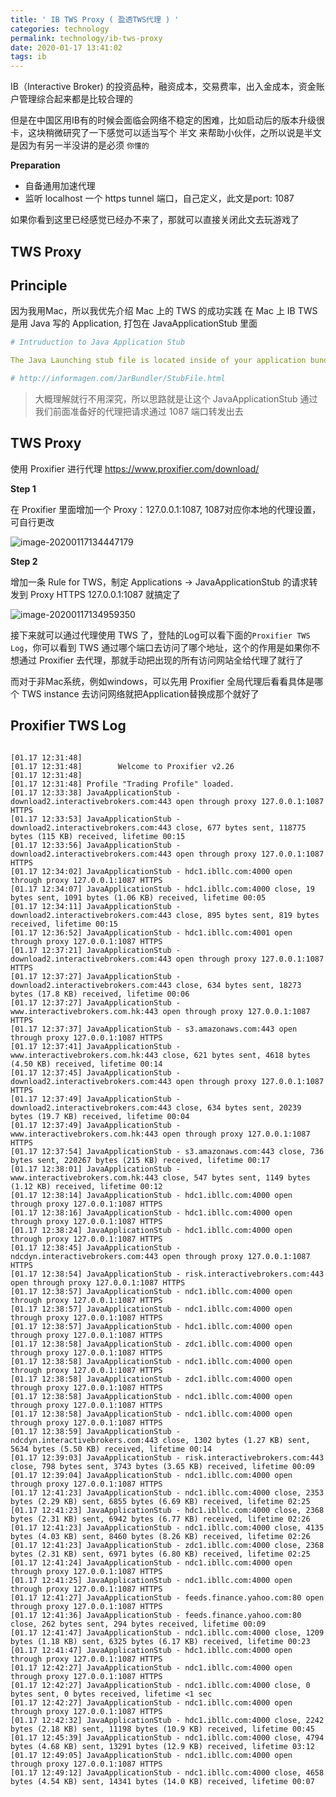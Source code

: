 ```yaml
---
title: ' IB TWS Proxy ( 盈透TWS代理 ) '
categories: technology
permalink: technology/ib-tws-proxy
date: 2020-01-17 13:41:02
tags: ib
---
```


IB（Interactive Broker) 的投资品种，融资成本，交易费率，出入金成本，资金账户管理综合起来都是比较合理的

但是在中国区用IB有的时候会面临会网络不稳定的困难，比如启动后的版本升级很卡，这块稍微研究了一下感觉可以适当写个 半文 来帮助小伙伴，之所以说是半文是因为有另一半没讲的是必须 `你懂的`

**Preparation**

* 自备通用加速代理
* 监听 localhost 一个 https tunnel 端口，自己定义，此文是port: 1087

如果你看到这里已经感觉已经办不来了，那就可以直接关闭此文去玩游戏了  




## TWS Proxy

## Principle
因为我用Mac，所以我优先介绍 Mac 上的 TWS 的成功实践
在 Mac 上 IB TWS 是用 Java 写的 Application,  打包在 JavaApplicationStub 里面

```yaml
# Intruduction to Java Application Stub

The Java Launching stub file is located inside of your application bundle in the subdirectory "Contents/MacOS/". The default name for this file is "JavaApplicationStub". It is used by the Mac OS X system read the applications plist and then launch the Java VM with the appropriate properties such as the classpath and main class name.

# http://informagen.com/JarBundler/StubFile.html
```

> 大概理解就行不用深究，所以思路就是让这个 JavaApplicationStub 通过我们前面准备好的代理把请求通过 1087 端口转发出去



## TWS Proxy
使用 Proxifier 进行代理
https://www.proxifier.com/download/

**Step 1**

在 Proxifier 里面增加一个 Proxy：127.0.0.1:1087, 1087对应你本地的代理设置，可自行更改

![image-20200117134447179](ib-tws-proxy/image-20200117134447179.png)

**Step 2**

增加一条 Rule for TWS，制定 Applications -> JavaApplicationStub 的请求转发到 Proxy HTTPS 127.0.0.1:1087 就搞定了

![image-20200117134959350](ib-tws-proxy/image-20200117134959350.png)

接下来就可以通过代理使用 TWS 了，登陆的Log可以看下面的`Proxifier TWS Log`，你可以看到 TWS 通过哪个端口去访问了哪个地址，这个的作用是如果你不想通过 Proxifier 去代理，那就手动把出现的所有访问网站全给代理了就行了

而对于非Mac系统，例如windows，可以先用 Proxifier 全局代理后看看具体是哪个 TWS instance 去访问网络就把Application替换成那个就好了




## Proxifier TWS Log
```

[01.17 12:31:48] 
[01.17 12:31:48] 		Welcome to Proxifier v2.26 
[01.17 12:31:48] 
[01.17 12:31:48] Profile "Trading Profile" loaded.
[01.17 12:33:38] JavaApplicationStub - download2.interactivebrokers.com:443 open through proxy 127.0.0.1:1087 HTTPS
[01.17 12:33:53] JavaApplicationStub - download2.interactivebrokers.com:443 close, 677 bytes sent, 118775 bytes (115 KB) received, lifetime 00:15
[01.17 12:33:56] JavaApplicationStub - download2.interactivebrokers.com:443 open through proxy 127.0.0.1:1087 HTTPS
[01.17 12:34:02] JavaApplicationStub - hdc1.ibllc.com:4000 open through proxy 127.0.0.1:1087 HTTPS
[01.17 12:34:07] JavaApplicationStub - hdc1.ibllc.com:4000 close, 19 bytes sent, 1091 bytes (1.06 KB) received, lifetime 00:05
[01.17 12:34:11] JavaApplicationStub - download2.interactivebrokers.com:443 close, 895 bytes sent, 819 bytes received, lifetime 00:15
[01.17 12:36:52] JavaApplicationStub - hdc1.ibllc.com:4001 open through proxy 127.0.0.1:1087 HTTPS
[01.17 12:37:21] JavaApplicationStub - download2.interactivebrokers.com:443 open through proxy 127.0.0.1:1087 HTTPS
[01.17 12:37:27] JavaApplicationStub - download2.interactivebrokers.com:443 close, 634 bytes sent, 18273 bytes (17.8 KB) received, lifetime 00:06
[01.17 12:37:27] JavaApplicationStub - www.interactivebrokers.com.hk:443 open through proxy 127.0.0.1:1087 HTTPS
[01.17 12:37:37] JavaApplicationStub - s3.amazonaws.com:443 open through proxy 127.0.0.1:1087 HTTPS
[01.17 12:37:41] JavaApplicationStub - www.interactivebrokers.com.hk:443 close, 621 bytes sent, 4618 bytes (4.50 KB) received, lifetime 00:14
[01.17 12:37:45] JavaApplicationStub - download2.interactivebrokers.com:443 open through proxy 127.0.0.1:1087 HTTPS
[01.17 12:37:49] JavaApplicationStub - download2.interactivebrokers.com:443 close, 634 bytes sent, 20239 bytes (19.7 KB) received, lifetime 00:04
[01.17 12:37:49] JavaApplicationStub - www.interactivebrokers.com.hk:443 open through proxy 127.0.0.1:1087 HTTPS
[01.17 12:37:54] JavaApplicationStub - s3.amazonaws.com:443 close, 736 bytes sent, 220267 bytes (215 KB) received, lifetime 00:17
[01.17 12:38:01] JavaApplicationStub - www.interactivebrokers.com.hk:443 close, 547 bytes sent, 1149 bytes (1.12 KB) received, lifetime 00:12
[01.17 12:38:14] JavaApplicationStub - hdc1.ibllc.com:4000 open through proxy 127.0.0.1:1087 HTTPS
[01.17 12:38:16] JavaApplicationStub - hdc1.ibllc.com:4000 open through proxy 127.0.0.1:1087 HTTPS
[01.17 12:38:24] JavaApplicationStub - hdc1.ibllc.com:4000 open through proxy 127.0.0.1:1087 HTTPS
[01.17 12:38:45] JavaApplicationStub - ndcdyn.interactivebrokers.com:443 open through proxy 127.0.0.1:1087 HTTPS
[01.17 12:38:54] JavaApplicationStub - risk.interactivebrokers.com:443 open through proxy 127.0.0.1:1087 HTTPS
[01.17 12:38:57] JavaApplicationStub - ndc1.ibllc.com:4000 open through proxy 127.0.0.1:1087 HTTPS
[01.17 12:38:57] JavaApplicationStub - ndc1.ibllc.com:4000 open through proxy 127.0.0.1:1087 HTTPS
[01.17 12:38:57] JavaApplicationStub - hdc1.ibllc.com:4000 open through proxy 127.0.0.1:1087 HTTPS
[01.17 12:38:58] JavaApplicationStub - zdc1.ibllc.com:4000 open through proxy 127.0.0.1:1087 HTTPS
[01.17 12:38:58] JavaApplicationStub - ndc1.ibllc.com:4000 open through proxy 127.0.0.1:1087 HTTPS
[01.17 12:38:58] JavaApplicationStub - zdc1.ibllc.com:4000 open through proxy 127.0.0.1:1087 HTTPS
[01.17 12:38:58] JavaApplicationStub - ndc1.ibllc.com:4000 open through proxy 127.0.0.1:1087 HTTPS
[01.17 12:38:58] JavaApplicationStub - ndc1.ibllc.com:4000 open through proxy 127.0.0.1:1087 HTTPS
[01.17 12:38:59] JavaApplicationStub - ndcdyn.interactivebrokers.com:443 close, 1302 bytes (1.27 KB) sent, 5634 bytes (5.50 KB) received, lifetime 00:14
[01.17 12:39:03] JavaApplicationStub - risk.interactivebrokers.com:443 close, 798 bytes sent, 3743 bytes (3.65 KB) received, lifetime 00:09
[01.17 12:39:04] JavaApplicationStub - ndc1.ibllc.com:4000 open through proxy 127.0.0.1:1087 HTTPS
[01.17 12:41:23] JavaApplicationStub - ndc1.ibllc.com:4000 close, 2353 bytes (2.29 KB) sent, 6855 bytes (6.69 KB) received, lifetime 02:25
[01.17 12:41:23] JavaApplicationStub - hdc1.ibllc.com:4000 close, 2368 bytes (2.31 KB) sent, 6942 bytes (6.77 KB) received, lifetime 02:26
[01.17 12:41:23] JavaApplicationStub - ndc1.ibllc.com:4000 close, 4135 bytes (4.03 KB) sent, 8460 bytes (8.26 KB) received, lifetime 02:26
[01.17 12:41:23] JavaApplicationStub - zdc1.ibllc.com:4000 close, 2368 bytes (2.31 KB) sent, 6971 bytes (6.80 KB) received, lifetime 02:25
[01.17 12:41:24] JavaApplicationStub - ndc1.ibllc.com:4000 open through proxy 127.0.0.1:1087 HTTPS
[01.17 12:41:25] JavaApplicationStub - ndc1.ibllc.com:4000 open through proxy 127.0.0.1:1087 HTTPS
[01.17 12:41:27] JavaApplicationStub - feeds.finance.yahoo.com:80 open through proxy 127.0.0.1:1087 HTTPS
[01.17 12:41:36] JavaApplicationStub - feeds.finance.yahoo.com:80 close, 262 bytes sent, 294 bytes received, lifetime 00:09
[01.17 12:41:47] JavaApplicationStub - ndc1.ibllc.com:4000 close, 1209 bytes (1.18 KB) sent, 6325 bytes (6.17 KB) received, lifetime 00:23
[01.17 12:41:47] JavaApplicationStub - hdc1.ibllc.com:4000 open through proxy 127.0.0.1:1087 HTTPS
[01.17 12:42:27] JavaApplicationStub - ndc1.ibllc.com:4000 open through proxy 127.0.0.1:1087 HTTPS
[01.17 12:42:27] JavaApplicationStub - ndc1.ibllc.com:4000 close, 0 bytes sent, 0 bytes received, lifetime <1 sec
[01.17 12:42:27] JavaApplicationStub - ndc1.ibllc.com:4000 open through proxy 127.0.0.1:1087 HTTPS
[01.17 12:42:32] JavaApplicationStub - hdc1.ibllc.com:4000 close, 2242 bytes (2.18 KB) sent, 11198 bytes (10.9 KB) received, lifetime 00:45
[01.17 12:45:39] JavaApplicationStub - ndc1.ibllc.com:4000 close, 4794 bytes (4.68 KB) sent, 13291 bytes (12.9 KB) received, lifetime 03:12
[01.17 12:49:05] JavaApplicationStub - ndc1.ibllc.com:4000 open through proxy 127.0.0.1:1087 HTTPS
[01.17 12:49:12] JavaApplicationStub - ndc1.ibllc.com:4000 close, 4658 bytes (4.54 KB) sent, 14341 bytes (14.0 KB) received, lifetime 00:07
```
